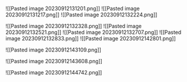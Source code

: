 ![[Pasted image 20230912131201.png]]
![[Pasted image 20230912131217.png]]
![[Pasted image 20230912132224.png]]

![[Pasted image 20230912132328.png]]
![[Pasted image 20230912132521.png]]
![[Pasted image 20230912132707.png]]
![[Pasted image 20230912132833.png]]
![[Pasted image 20230912142801.png]]

![[Pasted image 20230912143109.png]]

![[Pasted image 20230912143608.png]]

![[Pasted image 20230912144742.png]]






